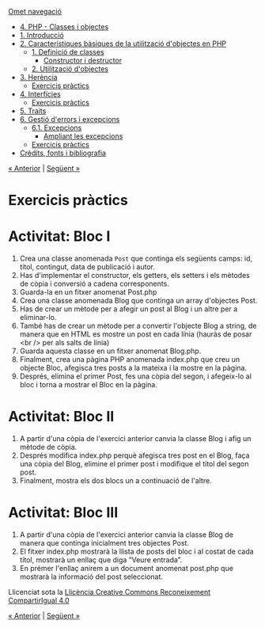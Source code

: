 <div id="content">

[Omet navegació](#main)

<div id="emptyHeader" class="section">

</div>

  - [4. PHP - Classes i objectes](index.html)
  - [1. Introducció](1_introducci.html)
  - [2. Característiques bàsiques de la utilització d'objectes en
    PHP](2_caracterstiques_bsiques_de_la_utilitzaci_dobjectes_en_php.html)
      - [1. Definició de classes](1_definici_de_classes.html)
          - [Constructor i destructor](constructor_i_destructor.html)
      - [2. Utilització d'objectes](2_utilitzaci_dobjectes.html)
  - [3. Herència](3_herncia.html)
      - <span id="active">[Exercicis
        pràctics](exercicis_prctics.html)</span>
  - [4. Interfícies](4_interfcies.html)
      - [Exercicis pràctics](exercicis_prctics0.html)
  - [5. Traits](5_traits.html)
  - [6. Gestió d'errors i excepcions](6_gesti_derrors_i_excepcions.html)
      - [6.1. Excepcions](61_excepcions.html)
          - [Ampliant les excepcions](ampliant_les_excepcions.html)
      - [Exercicis pràctics](exercicis_prctics1.html)
  - [Crèdits, fonts i bibliografia](crdits_fonts_i_bibliografia.html)

<div id="topPagination">

[<span><span>« </span>Anterior</span>](3_herncia.html)
<span class="sep">| </span>[<span>Següent<span>
»</span></span>](4_interfcies.html)

</div>

<div id="main-wrapper">

<div id="main" class="section">

# Exercicis pràctics

<div class="iDevice emphasis1">

# Activitat: Bloc I

<div class="iDevice_inner">

<div class="iDevice_content_wrapper">

<div id="ta7_48_2" class="block iDevice_content">

1.  Crea una classe anomenada `Post` que continga els següents camps:
    id, titol, contingut, data de publicació i autor.
2.  Has d'implementar el constructor, els getters, els setters i els
    mètodes de còpia i conversió a cadena corresponents.
3.  Guarda-la en un fitxer anomenat Post.php
4.  Crea una classe anomenada Blog que continga un array d'objectes
    Post.
5.  Has de crear un mètode per a afegir un post al Blog i un altre per a
    eliminar-lo.
6.  També has de crear un mètode per a convertir l'objecte Blog a
    string, de manera que en HTML es mostre un post en cada línia
    (hauràs de posar \<br /\> per als salts de línia)
7.  Guarda aquesta classe en un fitxer anomenat Blog.php.
8.  Finalment, crea una pàgina PHP anomenada index.php que creu un
    objecte Bloc, afegisca tres posts a la mateixa i la mostre en la
    pàgina.
9.  Després, elimina el primer Post, fes una còpia del segon, i
    afegeix-lo al bloc i torna a mostrar el Bloc en la pàgina.

</div>

</div>

</div>

</div>

<div class="iDevice emphasis1">

# Activitat: Bloc II

<div class="iDevice_inner">

<div class="iDevice_content_wrapper">

<div id="ta8_49_2" class="block iDevice_content">

1.  A partir d'una còpia de l'exercici anterior canvia la classe Blog i
    afig un mètode de còpia.
2.  Després modifica index.php perquè afegisca tres post en el Blog,
    faça una còpia del Blog, elimine el primer post i modifique el
    títol del segon post.
3.  Finalment, mostra els dos blocs un a continuació de l'altre.

</div>

</div>

</div>

</div>

<div class="iDevice emphasis1">

# Activitat: Bloc III

<div class="iDevice_inner">

<div class="iDevice_content_wrapper">

<div id="ta9_50_2" class="block iDevice_content">

1.  A partir d'una còpia de l'exercici anterior canvia la classe Blog de
    manera que continga inicialment tres objectes Post.
2.  El fitxer index.php mostrarà la llista de posts del bloc i al costat
    de cada títol, mostrarà un enllaç que diga “Veure entrada”.
3.  En prémer l'enllaç anirem a un document anomenat post.php que
    mostrarà la informació del post seleccionat.

</div>

</div>

</div>

</div>

<div id="packageLicense" class="cc cc-by-sa">

<span>Llicenciat sota la </span> [Llicència Creative Commons
Reconeixement
CompartirIgual 4.0](http://creativecommons.org/licenses/by-sa/4.0/)

</div>

</div>

</div>

<div id="bottomPagination">

[<span><span>« </span>Anterior</span>](3_herncia.html)
<span class="sep">| </span>[<span>Següent<span>
»</span></span>](4_interfcies.html)

</div>

</div>
